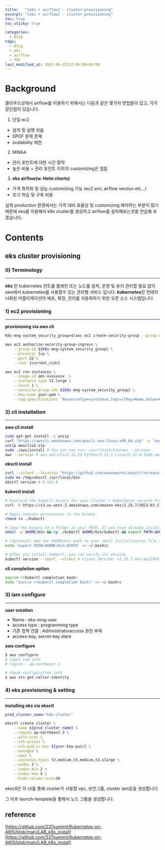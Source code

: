 ```yaml
---
title:   "[eks + airflow] - cluster-provisioning"
excerpt: "[eks + airflow] - cluster-provisioning"
toc: true
toc_sticky: true

categories:
  - Blog
tags:
  - Blog
  - eks
  - airflow
  - TOC
last_modified_at: 2023-06-25T12:06:00+09:00
---
```

# Background

클라우드상에서 airflow를 이용하기 위해서는 다음과 같은 몇가지 방법들이 있고, 각각 장단점이 있습니다.

1) 단일 ec2

- 설치 및 실행 쉬움
- SPOF 문제 존재
- scalability 제한

2) MWAA

- 관리 포인트에 대한 시간 절약
- 높은 비용 + 관리 포인트 이외의 customizing은 힘듬

3) **eks airflow(w. Helm charts)**

- 가격 최적화 및 성능 customizing 가능
(ec2 ami, airflow version etc…)
- 초기 학습 및 구축 비용

실제 production 환경에서는 가격 대비 효율성 및 customizing 해야하는 부분이 많기 때문에
eks를 이용해서 k8s cluster를 생성하고 airflow를 설치해보는것을 연습해 보겠습니다.

# Contents

## eks cluster provisioning

### 0) Terminology

---

**eks** 란 kubernetes 컨트롤 플레인 또는 노드를 설치, 운영 및 유지 관리할 필요 없이 aws에서 kubernetes를 사용할수 있는 관리형 서비스 입니다. 
**kubernetes**란 컨테이너화된 어플리케이션의 배포, 확장, 관리를 자동화하기 위한 오픈 소스 시스템입니다.

### 1) ec2 provisioning

---

**provisioning via aws cli**

```bash
K8s-mng-system_security_group=$(aws ec2 create-security-group --group-name k8s-mng-system --description "k8s management" --output text)

aws ec2 authorize-security-group-ingress \
    --group-id ${K8s-mng-system_security_group} \
    --protocol tcp \
    --port 22 \
    --cidr {current_cidr}

aws ec2 run-instances \
    --image-id ami-xxxxxxxx  \
    --instance-type t2.large \
    --count 1 \
    --security-group-ids ${K8s-mng-system_security_group} \
    --key-name your-pem \
    --tag-specifications 'ResourceType=instance,Tags=[{Key=Name,Value=K8s-mng-system}]'

```

### 2) cli installation

---

**aws cli install**

```bash
sudo apt-get install -y unzip
curl "https://awscli.amazonaws.com/awscli-exe-linux-x86_64.zip" -o "awscliv2.zip"
unzip awscliv2.zip
sudo ./aws/install # You can now run: /usr/local/bin/aws --version
aws --version # aws-aws-cli/2.11.23 Python/3.11.3 Linux/5.15.0-1036-aws exe/x86_64.ubuntu.20 prompt/offcli/2.7.11 Python/3.9.11 Linux/5.13.0-1029-aws exe/x86_64.ubuntu.20 prompt/off
```

**eksctl install**

```bash
curl --silent --location "https://github.com/weaveworks/eksctl/releases/latest/download/eksctl_$(uname -s)_amd64.tar.gz" | tar xz -C /tmp
sudo mv /tmp/eksctl /usr/local/bin
eksctl version # 0.143.0
```

**kubectl install**

```bash
# Download the kubectl binary for your cluster's Kubernetes version from Amazon S3 using the command for your device's hardware platform
curl -O https://s3.us-west-2.amazonaws.com/amazon-eks/1.25.7/2023-03-17/bin/linux/amd64/kubectl

# Apply execute permissions to the binary.
chmod +x ./kubectl

# Copy the binary to a folder in your PATH. If you have already installed a version of kubectl, then we recommend creating a $HOME/bin/kubectl and ensuring that $HOME/bin comes first in your $PATH.
mkdir -p $HOME/bin && cp ./kubectl $HOME/bin/kubectl && export PATH=$HOME/bin:$PATH

# (Optional) Add the $HOME/bin path to your shell initialization file so that it is configured when you open a shell
echo 'export PATH=$HOME/bin:$PATH' >> ~/.bashrc

# After you install kubectl, you can verify its version
kubectl version --short --client # Client Version: v1.25.7-eks-0a21954
```

**cli completion option**

```bash
source <(kubectl completion bash)
echo "source <(kubectl completion bash)" >> ~/.bashrc
```

### 3) iam configure

---

**user creation**

- Name : eks-mng-user
- access type : programming type
- 기존 정책 연결 : Administratoraccess 권한 부여
- access-key, secret-key store

**aws configure**

```bash
$ aws configure 
# input iam info
# region : ap-northeast-2

# check configuration info
$ aws sts get-caller-identity
```

### 4) eks provisioning & setting

---

**installing eks via eksctl**

```bash
prod_cluster_name="k8s-cluster"

eksctl create cluster \
    --name ${prod_cluster_name} \
    --region ap-northeast-2 \
    --with-oidc \
    --ssh-access \
    --ssh-public-key ${your-key-pair} \
    --managed \
    --spot \
    --instance-types t2.medium,t3.medium,t3.xlarge \
    --nodes 2 \
    --nodes-min 2 \
    --nodes-max 5 \
    --node-volume-size=10
```

eksctl은 이 cli를 통해 cluster가 사용할 vpc, 보안그룹, cluster iam등을 생성합니다.

그 이후 launch-template을 통해서 노드 그룹을 생성합니다.

## reference

[https://github.com/237summit/Kubernetes-on-AWS/blob/main/LAB_k8s_install](https://github.com/237summit/Kubernetes-on-AWS/blob/main/LAB_k8s_install)